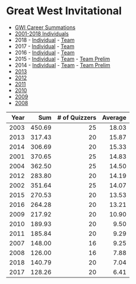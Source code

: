 # Great West Invitational

- [GWI Career Summations](/downloads/great_west/2001-2018_gwi_summaries.pdf)
- [2001-2018 Individuals](/downloads/great_west/2001-2018_gwi.pdf)
- 2018 - [Individual](/downloads/great_west/2018_gwi_individuals.pdf) - [Team](/downloads/great_west/2018_gwi_teams.pdf)
- 2017 - [Individual](/downloads/great_west/2017_gwi_individuals.pdf) - [Team](/downloads/great_west/2017_gwi_teams.pdf)
- 2016 - [Individual](/downloads/great_west/2016_gwi_ind.pdf) - [Team](/downloads/great_west/2016_gwi_team.pdf)
- 2015 - [Individual](/downloads/great_west/2015_gwi_individual.pdf) - [Team](/downloads/great_west/2015_gwi_team.pdf) - [Team Prelim](/downloads/great_west/2015_gwi_team_prelim.pdf)
- 2014 - [Individual](/downloads/great_west/2014_gwi_ind.pdf) - [Team](/downloads/great_west/2014_gwi_team.pdf) - [Team Prelim](/downloads/great_west/2014_gwi_team_prelim.pdf)
- [2013](/downloads/great_west/great_west_invitational_2013_individual_statistics.pdf)
- [2012](/downloads/great_west/gwigwi.pdf)
- [2011](/downloads/great_west/2011_gwi.pdf)
- [2010](/downloads/great_west/2010_gwi.pdf)
- [2009](/downloads/great_west/2009_gwi.pdf)
- [2008](/downloads/great_west/2008_gwi.pdf)

| Year | Sum    | # of Quizzers | Average |
|-----:|-------:|--------------:|--------:|
| 2003 | 450.69 |            25 |   18.03 |
| 2013 | 317.43 |            20 |   15.87 |
| 2014 | 306.69 |            20 |   15.33 |
| 2001 | 370.65 |            25 |   14.83 |
| 2004 | 362.50 |            25 |   14.50 |
| 2012 | 283.80 |            20 |   14.19 |
| 2002 | 351.64 |            25 |   14.07 |
| 2015 | 270.53 |            20 |   13.53 |
| 2016 | 264.28 |            20 |   13.21 |
| 2009 | 217.92 |            20 |   10.90 |
| 2010 | 189.93 |            20 |    9.50 |
| 2011 | 185.84 |            20 |    9.29 |
| 2007 | 148.00 |            16 |    9.25 |
| 2008 | 126.00 |            16 |    7.88 |
| 2018 | 140.79 |            20 |    7.04 |
| 2017 | 128.26 |            20 |    6.41 |
